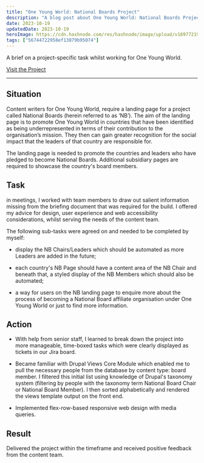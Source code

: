 ```yaml
---
title: "One Young World: National Boards Project"
description: "A blog post about One Young World: National Boards Project"
date: 2023-10-19
updatedDate: 2023-10-19
heroImage: https://cdn.hashnode.com/res/hashnode/image/upload/v1697721924537/a0f514c2-413b-4a06-a1d8-09e0e6c5de15.png
tags: ["56744722958ef13879b95074"]
---
```


A brief on a project-specific task whilst working for One Young World.

[Visit the Project](https://www.oneyoungworld.com/national-boards)

---

## Situation

Content writers for One Young World, require a landing page for a project called National Boards (herein referred to as ‘NB’). The aim of the landing page is to promote One Young World in countries that have been identified as being underrepresented in terms of their contribution to the organisation’s mission. They then can gain greater recognition for the social impact that the leaders of that country are responsible for. 

The landing page is needed to promote the countries and leaders who have pledged to become National Boards. Additional subsidiary pages are required to showcase the country's board members.

## Task

in meetings, I worked with team members to draw out salient information missing from the briefing document that was required for the build. I offered my advice for design, user experience and web accessibility considerations, whilst serving the needs of the content team. 

The following sub-tasks were agreed on and needed to be completed by myself:

* display the NB Chairs/Leaders which should be automated as more Leaders are added in the future;
    
* each country's NB Page should have a content area of the NB Chair and beneath that, a styled display of the NB Members which should also be automated;
    
* a way for users on the NB landing page to enquire more about the process of becoming a National Board affiliate organisation under One Young World or just to find more information.
    

## Action

* With help from senior staff, I learned to break down the project into more manageable, time-boxed tasks which were clearly displayed as tickets in our Jira board.
    
* Became familiar with Drupal Views Core Module which enabled me to pull the necessary people from the database by content type: board member. I filtered this initial list using knowledge of Drupal's taxonomy system (filtering by people with the taxonomy term National Board Chair or National Board Member). I then sorted alphabetically and rendered the views template output on the front end.
    
* Implemented flex-row-based responsive web design with media queries.
    

## Result

Delivered the project within the timeframe and received positive feedback from the content team.